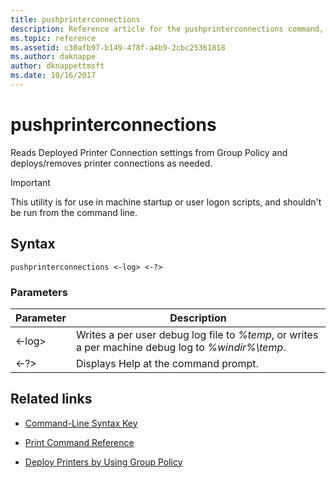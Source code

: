```yaml
---
title: pushprinterconnections
description: Reference article for the pushprinterconnections command, which reads Deployed Printer Connection settings from Group Policy and deploys/removes printer connections as needed.
ms.topic: reference
ms.assetid: c30afb97-b149-478f-a4b9-2cbc25361818
ms.author: daknappe
author: dknappettmsft
ms.date: 10/16/2017
---
```


# pushprinterconnections

Reads Deployed Printer Connection settings from Group Policy and deploys/removes printer connections as needed.

> [!IMPORTANT]
> This utility is for use in machine startup or user logon scripts, and shouldn't be run from the command line.

## Syntax

```
pushprinterconnections <-log> <-?>
```

### Parameters

| Parameter | Description |
|--|--|
| <-log> | Writes a per user debug log file to *%temp*, or writes a per machine debug log to *%windir%\temp*. |
| <-?> | Displays Help at the command prompt. |

## Related links

- [Command-Line Syntax Key](command-line-syntax-key.md)

- [Print Command Reference](print-command-reference.md)

- [Deploy Printers by Using Group Policy](/previous-versions/windows/it-pro/windows-server-2003/cc722179(v=ws.10))
